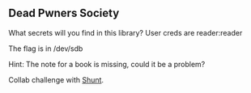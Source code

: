 ## Dead Pwners Society

What secrets will you find in this library? User creds are reader:reader

The flag is in /dev/sdb

Hint: The note for a book is missing, could it be a problem?

Collab challenge with [Shunt](https://github.com/terawhiz).
